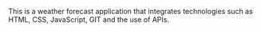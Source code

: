 This is a weather forecast application that integrates technologies such as HTML, CSS, JavaScript, GIT and the use of APIs.
